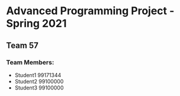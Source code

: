 # Advanced Programming Project - Spring 2021
## Team 57

### Team Members:
- Student1 99171344
- Student2 99100000
- Student3 99100000

